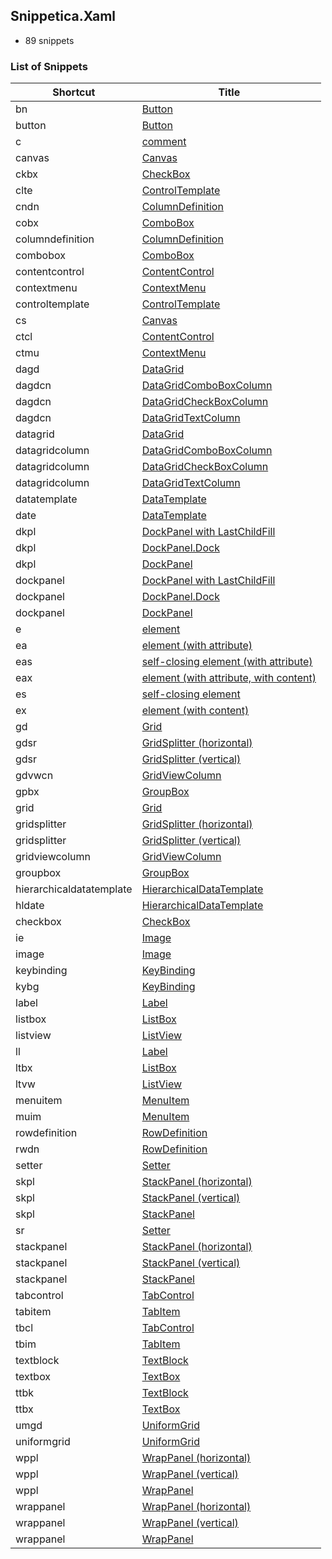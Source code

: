 ﻿## Snippetica.Xaml

* 89 snippets

### List of Snippets

Shortcut | Title
-------- | -----
bn|[Button](Button_.snippet)
button|[Button](Button.snippet)
c|[comment](Comment.snippet)
canvas|[Canvas](Canvas.snippet)
ckbx|[CheckBox](CheckBox_.snippet)
clte|[ControlTemplate](ControlTemplate_.snippet)
cndn|[ColumnDefinition](ColumnDefinition_.snippet)
cobx|[ComboBox](ComboBox_.snippet)
columndefinition|[ColumnDefinition](ColumnDefinition.snippet)
combobox|[ComboBox](ComboBox.snippet)
contentcontrol|[ContentControl](ContentControl.snippet)
contextmenu|[ContextMenu](ContextMenu.snippet)
controltemplate|[ControlTemplate](ControlTemplate.snippet)
cs|[Canvas](Canvas_.snippet)
ctcl|[ContentControl](ContentControl_.snippet)
ctmu|[ContextMenu](ContextMenu_.snippet)
dagd|[DataGrid](DataGrid_.snippet)
dagdcn|[DataGridComboBoxColumn](DataGridComboBoxColumn_.snippet)
dagdcn|[DataGridCheckBoxColumn](DataGridCheckBoxColumn_.snippet)
dagdcn|[DataGridTextColumn](DataGridTextColumn_.snippet)
datagrid|[DataGrid](DataGrid.snippet)
datagridcolumn|[DataGridComboBoxColumn](DataGridComboBoxColumn.snippet)
datagridcolumn|[DataGridCheckBoxColumn](DataGridCheckBoxColumn.snippet)
datagridcolumn|[DataGridTextColumn](DataGridTextColumn.snippet)
datatemplate|[DataTemplate](DataTemplate.snippet)
date|[DataTemplate](DataTemplate_.snippet)
dkpl|[DockPanel with LastChildFill](DockPanelLastChildFill_.snippet)
dkpl|[DockPanel\.Dock](DockPanelDock_.snippet)
dkpl|[DockPanel](DockPanel_.snippet)
dockpanel|[DockPanel with LastChildFill](DockPanelLastChildFill.snippet)
dockpanel|[DockPanel\.Dock](DockPanelDock.snippet)
dockpanel|[DockPanel](DockPanel.snippet)
e|[element](Element.snippet)
ea|[element \(with attribute\)](ElementWithAttribute.snippet)
eas|[self\-closing element \(with attribute\)](SelfClosingElementWithAttribute.snippet)
eax|[element \(with attribute, with content\)](ElementWithAttributeWithContent.snippet)
es|[self\-closing element](SelfClosingElement.snippet)
ex|[element \(with content\)](ElementWithContent.snippet)
gd|[Grid](Grid_.snippet)
gdsr|[GridSplitter \(horizontal\)](GridSplitterHorizontal_.snippet)
gdsr|[GridSplitter \(vertical\)](GridSplitterVertical_.snippet)
gdvwcn|[GridViewColumn](GridViewColumn_.snippet)
gpbx|[GroupBox](GroupBox_.snippet)
grid|[Grid](Grid.snippet)
gridsplitter|[GridSplitter \(horizontal\)](GridSplitterHorizontal.snippet)
gridsplitter|[GridSplitter \(vertical\)](GridSplitterVertical.snippet)
gridviewcolumn|[GridViewColumn](GridViewColumn.snippet)
groupbox|[GroupBox](GroupBox.snippet)
hierarchicaldatatemplate|[HierarchicalDataTemplate](HierarchicalDataTemplate.snippet)
hldate|[HierarchicalDataTemplate](HierarchicalDataTemplate_.snippet)
checkbox|[CheckBox](CheckBox.snippet)
ie|[Image](Image_.snippet)
image|[Image](Image.snippet)
keybinding|[KeyBinding](KeyBinding.snippet)
kybg|[KeyBinding](KeyBinding_.snippet)
label|[Label](Label.snippet)
listbox|[ListBox](ListBox.snippet)
listview|[ListView](ListView.snippet)
ll|[Label](Label_.snippet)
ltbx|[ListBox](ListBox_.snippet)
ltvw|[ListView](ListView_.snippet)
menuitem|[MenuItem](MenuItem.snippet)
muim|[MenuItem](MenuItem_.snippet)
rowdefinition|[RowDefinition](RowDefinition.snippet)
rwdn|[RowDefinition](RowDefinition_.snippet)
setter|[Setter](Setter.snippet)
skpl|[StackPanel \(horizontal\)](StackPanelHorizontal_.snippet)
skpl|[StackPanel \(vertical\)](StackPanelVertical_.snippet)
skpl|[StackPanel](StackPanel_.snippet)
sr|[Setter](Setter_.snippet)
stackpanel|[StackPanel \(horizontal\)](StackPanelHorizontal.snippet)
stackpanel|[StackPanel \(vertical\)](StackPanelVertical.snippet)
stackpanel|[StackPanel](StackPanel.snippet)
tabcontrol|[TabControl](TabControl.snippet)
tabitem|[TabItem](TabItem.snippet)
tbcl|[TabControl](TabControl_.snippet)
tbim|[TabItem](TabItem_.snippet)
textblock|[TextBlock](TextBlock.snippet)
textbox|[TextBox](TextBox.snippet)
ttbk|[TextBlock](TextBlock_.snippet)
ttbx|[TextBox](TextBox_.snippet)
umgd|[UniformGrid](UniformGrid_.snippet)
uniformgrid|[UniformGrid](UniformGrid.snippet)
wppl|[WrapPanel \(horizontal\)](WrapPanelHorizontal_.snippet)
wppl|[WrapPanel \(vertical\)](WrapPanelVertical_.snippet)
wppl|[WrapPanel](WrapPanel_.snippet)
wrappanel|[WrapPanel \(horizontal\)](WrapPanelHorizontal.snippet)
wrappanel|[WrapPanel \(vertical\)](WrapPanelVertical.snippet)
wrappanel|[WrapPanel](WrapPanel.snippet)

